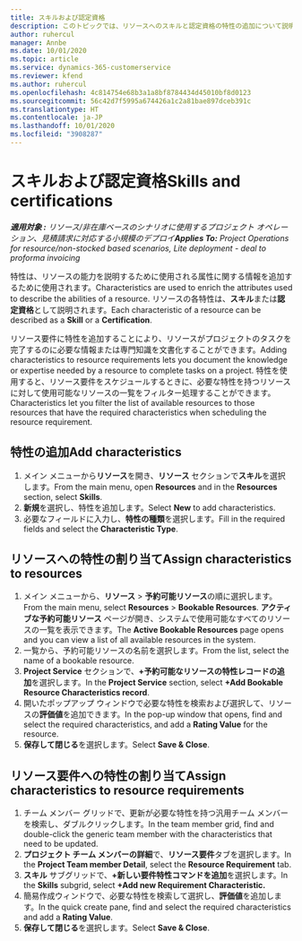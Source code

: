 ```yaml
---
title: スキルおよび認定資格
description: このトピックでは、リソースへのスキルと認定資格の特性の追加について説明します。
author: ruhercul
manager: Annbe
ms.date: 10/01/2020
ms.topic: article
ms.service: dynamics-365-customerservice
ms.reviewer: kfend
ms.author: ruhercul
ms.openlocfilehash: 4c814754e68b3a1a8bf8784434d45010bf8d0123
ms.sourcegitcommit: 56c42d7f5995a674426a1c2a81bae897dceb391c
ms.translationtype: HT
ms.contentlocale: ja-JP
ms.lasthandoff: 10/01/2020
ms.locfileid: "3908287"
---
```

# <a name="skills-and-certifications"></a><span data-ttu-id="7a258-103">スキルおよび認定資格</span><span class="sxs-lookup"><span data-stu-id="7a258-103">Skills and certifications</span></span>
<span data-ttu-id="7a258-104">_**適用対象 :** リソース/非在庫ベースのシナリオに使用するプロジェクト オペレーション、見積請求に対応する小規模のデプロイ_</span><span class="sxs-lookup"><span data-stu-id="7a258-104">_**Applies To:** Project Operations for resource/non-stocked based scenarios, Lite deployment - deal to proforma invoicing_</span></span>

<span data-ttu-id="7a258-105">特性は、リソースの能力を説明するために使用される属性に関する情報を追加するために使用されます。</span><span class="sxs-lookup"><span data-stu-id="7a258-105">Characteristics are used to enrich the attributes used to describe the abilities of a resource.</span></span> <span data-ttu-id="7a258-106">リソースの各特性は、**スキル**または**認定資格**として説明されます。</span><span class="sxs-lookup"><span data-stu-id="7a258-106">Each characteristic of a resource can be described as a **Skill** or a **Certification**.</span></span>

<span data-ttu-id="7a258-107">リソース要件に特性を追加することにより、リソースがプロジェクトのタスクを完了するのに必要な情報または専門知識を文書化することができます。</span><span class="sxs-lookup"><span data-stu-id="7a258-107">Adding characteristics to resource requirements lets you document the knowledge or expertise needed by a resource to complete tasks on a project.</span></span> <span data-ttu-id="7a258-108">特性を使用すると、リソース要件をスケジュールするときに、必要な特性を持つリソースに対して使用可能なリソースの一覧をフィルター処理することができます。</span><span class="sxs-lookup"><span data-stu-id="7a258-108">Characteristics let you filter the list of available resources to those resources that have the required characteristics when scheduling the resource requirement.</span></span>

## <a name="add-characteristics"></a><span data-ttu-id="7a258-109">特性の追加</span><span class="sxs-lookup"><span data-stu-id="7a258-109">Add characteristics</span></span>

1. <span data-ttu-id="7a258-110">メイン メニューから**リソース**を開き、**リソース** セクションで**スキル**を選択します。</span><span class="sxs-lookup"><span data-stu-id="7a258-110">From the main menu, open **Resources** and in the **Resources** section, select **Skills**.</span></span>
2. <span data-ttu-id="7a258-111">**新規**を選択し、特性を追加します。</span><span class="sxs-lookup"><span data-stu-id="7a258-111">Select **New** to add characteristics.</span></span>
3. <span data-ttu-id="7a258-112">必要なフィールドに入力し、**特性の種類**を選択します。</span><span class="sxs-lookup"><span data-stu-id="7a258-112">Fill in the required fields and select the **Characteristic Type**.</span></span>

## <a name="assign-characteristics-to-resources"></a><span data-ttu-id="7a258-113">リソースへの特性の割り当て</span><span class="sxs-lookup"><span data-stu-id="7a258-113">Assign characteristics to resources</span></span>

1. <span data-ttu-id="7a258-114">メイン メニューから、**リソース** >  **予約可能リソース**の順に選択します。</span><span class="sxs-lookup"><span data-stu-id="7a258-114">From the main menu, select **Resources** > **Bookable Resources**.</span></span> <span data-ttu-id="7a258-115">**アクティブな予約可能リソース** ページが開き、システムで使用可能なすべてのリソースの一覧を表示できます。</span><span class="sxs-lookup"><span data-stu-id="7a258-115">The **Active Bookable Resources** page opens and you can view a list of all available resources in the system.</span></span>
2. <span data-ttu-id="7a258-116">一覧から、予約可能リソースの名前を選択します。</span><span class="sxs-lookup"><span data-stu-id="7a258-116">From the list, select the name of a bookable resource.</span></span>
3. <span data-ttu-id="7a258-117">**Project Service** セクションで、**+予約可能なリソースの特性レコードの追加**を選択します。</span><span class="sxs-lookup"><span data-stu-id="7a258-117">In the **Project Service** section, select **+Add Bookable Resource Characteristics record**.</span></span>
4. <span data-ttu-id="7a258-118">開いたポップアップ ウィンドウで必要な特性を検索および選択して、リソースの**評価値**を追加できます。</span><span class="sxs-lookup"><span data-stu-id="7a258-118">In the pop-up window that opens, find and select the required characteristics, and add a **Rating Value** for the resource.</span></span>
5. <span data-ttu-id="7a258-119">**保存して閉じる**を選択します。</span><span class="sxs-lookup"><span data-stu-id="7a258-119">Select **Save & Close**.</span></span>

## <a name="assign-characteristics-to-resource-requirements"></a><span data-ttu-id="7a258-120">リソース要件への特性の割り当て</span><span class="sxs-lookup"><span data-stu-id="7a258-120">Assign characteristics to resource requirements</span></span>

1. <span data-ttu-id="7a258-121">チーム メンバー グリッドで、更新が必要な特性を持つ汎用チーム メンバーを検索し、ダブルクリックします。</span><span class="sxs-lookup"><span data-stu-id="7a258-121">In the team member grid, find and double-click the generic team member with the characteristics that need to be updated.</span></span>
2. <span data-ttu-id="7a258-122">**プロジェクト チーム メンバーの詳細**で、**リソース要件**タブを選択します。</span><span class="sxs-lookup"><span data-stu-id="7a258-122">In the **Project Team member Detail**, select the **Resource Requirement** tab.</span></span>
3. <span data-ttu-id="7a258-123">**スキル** サブグリッドで、**+新しい要件特性コマンドを追加**を選択します。</span><span class="sxs-lookup"><span data-stu-id="7a258-123">In the **Skills** subgrid, select **+Add new Requirement Characteristic.**</span></span>
4. <span data-ttu-id="7a258-124">簡易作成ウィンドウで、必要な特性を検索して選択し、**評価値**を追加します。</span><span class="sxs-lookup"><span data-stu-id="7a258-124">In the quick create pane, find and select the required characteristics and add a **Rating Value**.</span></span>
5. <span data-ttu-id="7a258-125">**保存して閉じる**を選択します。</span><span class="sxs-lookup"><span data-stu-id="7a258-125">Select **Save & Close**.</span></span>